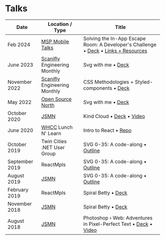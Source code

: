 # Talks

| Date           | Location / Type                                              | Title                                                                                                                                                                                                                                                                       |
| -------------- | ------------------------------------------------------------ | --------------------------------------------------------------------------------------------------------------------------------------------------------------------------------------------------------------------------------------------------------------------------- |
| Feb 2024       | [MSP Mobile Talks](https://www.meetup.com/msp-mobile-talks/) | Solving the In-App Escape Room: A Developer's Challenge • [Deck](https://docs.google.com/presentation/d/1yZehD-vV_EJGyE3WBSfoEVgGf39kY0iR4qkMODHE2eE/edit?usp=sharing) • [Links + Resources](https://github.com/shalanah/talks/blob/master/2024-02_Inapp_MspMobileTalks.md) |
| June 2023      | [Scanifly](https://scanifly.com/) Engineering Monthly        | Svg with me • [Deck](https://github.com/shalanah/svgwithme-osn)                                                                                                                                                                                                             |
| November 2022  | [Scanifly](https://scanifly.com/) Engineering Monthly        | CSS Methodologies + Styled-components • [Deck](https://docs.google.com/presentation/d/1YqK03Y0LKiYEUtsC2c0nsLRDqDT8J-s3WbL70giKBQ0/edit?usp=sharing)                                                                                                                        |
| May 2022       | [Open Source North](https://opensourcenorth.com/)            | Svg with me • [Deck](https://github.com/shalanah/svgwithme-osn)                                                                                                                                                                                                             |
| October 2020   | [JSMN](https://javascriptmn.com/)                            | Kind Cloud • [Deck](https://jsmn.kindcloud.app) • [Video](https://www.youtube.com/watch?v=KEWTcc4kZdo&t=994s)                                                                                                                                                               |
| June 2020      | [WHCC](https://www.whcc.com/) Lunch N' Learn                 | Intro to React • [Repo](https://github.com/shalanah/intro-to-react)                                                                                                                                                                                                         |
| October 2019   | Twin Cities .NET User Group                                  | SVG 0-35: A code-along • [Outline](./2019-10_SVG-0-35_Net.md)                                                                                                                                                                                                               |
| September 2019 | ReactMpls                                                    | SVG 0-35: A code-along • [Outline](./2019-09_SVG-0-35_ReactMpls.md)                                                                                                                                                                                                         |
| August 2019    | [JSMN](https://javascriptmn.com/)                            | SVG 0-35: A code-along • [Outline](./2019-08_SVG-0-35_JSMN.md)                                                                                                                                                                                                              |
| February 2019  | ReactMpls                                                    | Spiral Betty • [Deck](https://docs.google.com/presentation/d/1-kLNUhVkpo2nxZsraMpHcjtfItZTqFkVUC3hmJU1orQ/edit?usp=sharing)                                                                                                                                                 |
| November 2018  | [JSMN](https://javascriptmn.com/)                            | Spiral Betty • [Deck](https://docs.google.com/presentation/d/1-kLNUhVkpo2nxZsraMpHcjtfItZTqFkVUC3hmJU1orQ/edit?usp=sharing)                                                                                                                                                 |
| August 2018    | [JSMN](https://javascriptmn.com/)                            | Photoshop › Web: Adventures in Pixel-Perfect Text • [Deck](https://docs.google.com/presentation/d/1Vk0OnUSUkvvBIiQdzJVvtHMCjGAWYWwf6r5c2N0_33g/edit#slide=id.g242018ca03_0_0) • [Video](https://www.youtube.com/watch?v=dEzZF6LSTA0&)                                       |
